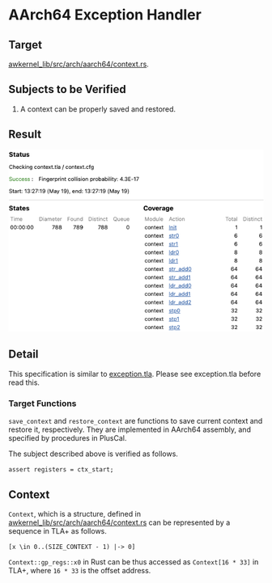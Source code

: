 # AArch64 Exception Handler

## Target

[awkernel_lib/src/arch/aarch64/context.rs](../../../../../../awkernel_lib/src/arch/aarch64/context.rs).

## Subjects to be Verified

1. A context can be properly saved and restored.

## Result

![result](result.png)

## Detail

This specification is similar to [exception.tla](../../../../../kernel/asm/aarch64/exception.S/README.md).
Please see exception.tla before read this.

### Target Functions

`save_context` and `restore_context` are functions to save current context and restore it, respectively.
They are implemented in AArch64 assembly,
and specified by procedures in PlusCal.

The subject described above is verified as follows.

```
assert registers = ctx_start;
```

## Context

`Context`, which is a structure, defined in [awkernel_lib/src/arch/aarch64/context.rs](../../../../../../awkernel_lib/src/arch/aarch64/context.rs) can be represented by a sequence in TLA+
as follows.

```
[x \in 0..(SIZE_CONTEXT - 1) |-> 0]
```

`Context::gp_regs::x0` in Rust can be thus accessed as `Context[16 * 33]` in TLA+,
where `16 * 33` is the offset address.
